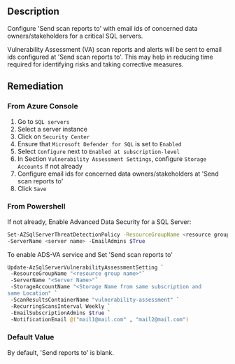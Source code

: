 ## Description

Configure 'Send scan reports to' with email ids of concerned data owners/stakeholders for a critical SQL servers.

Vulnerability Assessment (VA) scan reports and alerts will be sent to email ids configured at 'Send scan reports to'. This may help in reducing time required for identifying risks and taking corrective measures.

## Remediation

### From Azure Console

1. Go to `SQL servers`
2. Select a server instance
3. Click on `Security Center`
4. Ensure that `Microsoft Defender for SQL` is set to `Enabled`
5. Select `Configure` next to `Enabled at subscription-level`
6. In Section `Vulnerability Assessment Settings`, configure `Storage Accounts` if not already
7. Configure email ids for concerned data owners/stakeholders at 'Send scan reports to'
8. Click `Save`

### From Powershell

If not already, Enable Advanced Data Security for a SQL Server:

```bash
Set-AZSqlServerThreatDetectionPolicy -ResourceGroupName <resource group name>
-ServerName <server name> -EmailAdmins $True
```

To enable ADS-VA service and Set 'Send scan reports to'

```bash
Update-AzSqlServerVulnerabilityAssessmentSetting `
 -ResourceGroupName "<resource group name>"`
 -ServerName "<Server Name>"`
 -StorageAccountName "<Storage Name from same subscription and
same Location" `
 -ScanResultsContainerName "vulnerability-assessment" `
 -RecurringScansInterval Weekly `
 -EmailSubscriptionAdmins $true `
 -NotificationEmail @("mail1@mail.com" , "mail2@mail.com")
```

### Default Value

By default, 'Send reports to' is blank.